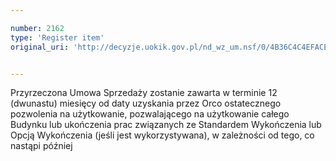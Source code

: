 ```yaml
---

number: 2162
type: 'Register item'
original_uri: 'http://decyzje.uokik.gov.pl/nd_wz_um.nsf/0/4B36C4C4EFACEF9DC125782D003FBBCA?OpenDocument'


---
```


Przyrzeczona Umowa Sprzedaży zostanie zawarta w terminie 12 (dwunastu) miesięcy od daty uzyskania przez Orco ostatecznego pozwolenia na użytkowanie, pozwalającego na użytkowanie całego Budynku lub ukończenia prac związanych ze Standardem Wykończenia lub Opcją Wykończenia (jeśli jest wykorzystywana), w zależności od tego, co nastąpi później
